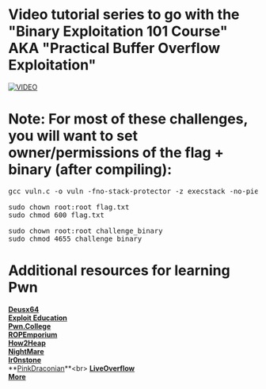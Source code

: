 # Video tutorial series to go with the "Binary Exploitation 101 Course" AKA "Practical Buffer Overflow Exploitation"
[![VIDEO](https://img.youtube.com/vi/wa3sMSdLyHw/0.jpg)](https://www.youtube.com/watch?v=wa3sMSdLyHw&list=PLHUKi1UlEgOIc07Rfk2Jgb5fZbxDPec94&index=1 "Binary Exploitation Tutorial Series")

# Note: For most of these challenges, you will want to set owner/permissions of the flag + binary (after compiling):

<pre>gcc vuln.c -o vuln -fno-stack-protector -z execstack -no-pie -m32

sudo chown root:root flag.txt
sudo chmod 600 flag.txt

sudo chown root:root challenge_binary
sudo chmod 4655 challenge_binary</pre>

# Additional resources for learning Pwn
**[Deusx64](https://deusx64.ai)**<br>
**[Exploit Education](https://exploit.education)**<br>
**[Pwn.College](https://pwn.college)**<br>
**[ROPEmporium](https://ropemporium.com)**<br>
**[How2Heap](https://github.com/shellphish/how2heap)**<br>
**[NightMare](https://guyinatuxedo.github.io)**<br>
**[Ir0nstone](https://ir0nstone.gitbook.io/notes/types/stack)**<br>
**[PinkDraconian](https://www.youtube.com/playlist?list=PLeSXUd883dhjmKkVXSRgI1nJEZUDzgLf\_)**<br>
**[LiveOverflow](https://www.youtube.com/playlist?list=PLhixgUqwRTjxglIswKp9mpkfPNfHkzyeN)**<br>
**[More](https://github.com/Crypto-Cat/CTF#readme)**